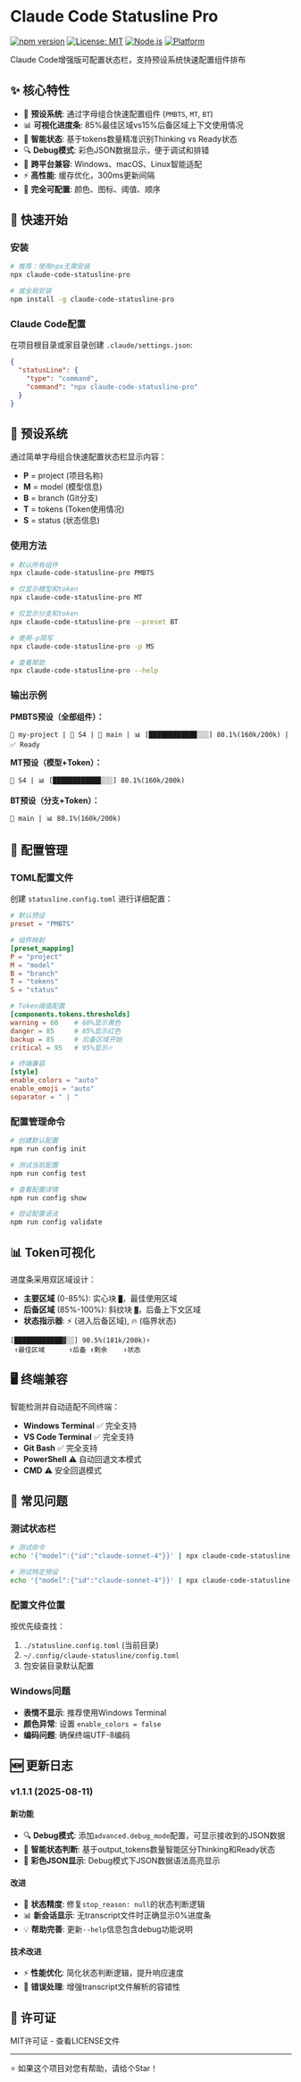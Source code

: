 # Claude Code Statusline Pro

[![npm version](https://badge.fury.io/js/claude-code-statusline-pro.svg)](https://badge.fury.io/js/claude-code-statusline-pro)
[![License: MIT](https://img.shields.io/badge/License-MIT-yellow.svg)](https://opensource.org/licenses/MIT)
[![Node.js](https://img.shields.io/badge/Node.js-16+-green.svg)](https://nodejs.org/)
[![Platform](https://img.shields.io/badge/Platform-Windows%20%7C%20macOS%20%7C%20Linux-blue.svg)](https://github.com/wangnov/claude-code-statusline-pro)

Claude Code增强版可配置状态栏，支持预设系统快速配置组件排布

## ✨ 核心特性

- 🎯 **预设系统**: 通过字母组合快速配置组件 (`PMBTS`, `MT`, `BT`)
- 📊 **可视化进度条**: 85%最佳区域vs15%后备区域上下文使用情况  
- 🧠 **智能状态**: 基于tokens数量精准识别Thinking vs Ready状态
- 🔍 **Debug模式**: 彩色JSON数据显示，便于调试和排错
- 🌈 **跨平台兼容**: Windows、macOS、Linux智能适配
- ⚡ **高性能**: 缓存优化，300ms更新间隔
- 🔧 **完全可配置**: 颜色、图标、阈值、顺序

## 🚀 快速开始

### 安装

```bash
# 推荐：使用npx无需安装
npx claude-code-statusline-pro

# 或全局安装
npm install -g claude-code-statusline-pro
```

### Claude Code配置

在项目根目录或家目录创建 `.claude/settings.json`:

```json
{
  "statusLine": {
    "type": "command",
    "command": "npx claude-code-statusline-pro"
  }
}
```

## 🎯 预设系统

通过简单字母组合快速配置状态栏显示内容：

- **P** = project (项目名称)  
- **M** = model (模型信息)
- **B** = branch (Git分支)
- **T** = tokens (Token使用情况)
- **S** = status (状态信息)

### 使用方法

```bash
# 默认所有组件
npx claude-code-statusline-pro PMBTS

# 仅显示模型和token
npx claude-code-statusline-pro MT

# 仅显示分支和token  
npx claude-code-statusline-pro --preset BT

# 使用-p简写
npx claude-code-statusline-pro -p MS

# 查看帮助
npx claude-code-statusline-pro --help
```

### 输出示例

**PMBTS预设（全部组件）：**
```
📁 my-project | 🤖 S4 | 🌿 main | 📊 [████████████░░░] 80.1%(160k/200k) | ✅ Ready
```

**MT预设（模型+Token）：**
```
🤖 S4 | 📊 [████████████░░░] 80.1%(160k/200k)
```

**BT预设（分支+Token）：**
```
🌿 main | 📊 80.1%(160k/200k)
```

## 🎨 配置管理

### TOML配置文件

创建 `statusline.config.toml` 进行详细配置：

```toml
# 默认预设
preset = "PMBTS"

# 组件映射
[preset_mapping]
P = "project"
M = "model" 
B = "branch"
T = "tokens"
S = "status"

# Token阈值配置
[components.tokens.thresholds]
warning = 60    # 60%显示黄色
danger = 85     # 85%显示红色
backup = 85     # 后备区域开始
critical = 95   # 95%显示🔥

# 终端兼容
[style]
enable_colors = "auto"
enable_emoji = "auto"
separator = " | "
```

### 配置管理命令

```bash
# 创建默认配置
npm run config init

# 测试当前配置
npm run config test

# 查看配置详情
npm run config show

# 验证配置语法
npm run config validate
```

## 📊 Token可视化

进度条采用双区域设计：

- **主要区域** (0-85%): 实心块 `█`，最佳使用区域
- **后备区域** (85%-100%): 斜纹块 `▓`，后备上下文区域
- **状态指示器**: ⚡ (进入后备区域), 🔥 (临界状态)

```
[████████████▓░░] 90.5%(181k/200k)⚡
 ↑最佳区域      ↑后备 ↑剩余    ↑状态
```

## 🖥️ 终端兼容

智能检测并自动适配不同终端：

- **Windows Terminal** ✅ 完全支持
- **VS Code Terminal** ✅ 完全支持  
- **Git Bash** ✅ 完全支持
- **PowerShell** ⚠️ 自动回退文本模式
- **CMD** ⚠️ 安全回退模式

## 🔧 常见问题

### 测试状态栏

```bash
# 测试命令
echo '{"model":{"id":"claude-sonnet-4"}}' | npx claude-code-statusline-pro

# 测试特定预设
echo '{"model":{"id":"claude-sonnet-4"}}' | npx claude-code-statusline-pro MT
```

### 配置文件位置

按优先级查找：
1. `./statusline.config.toml` (当前目录)
2. `~/.config/claude-statusline/config.toml`
3. 包安装目录默认配置

### Windows问题

- **表情不显示**: 推荐使用Windows Terminal
- **颜色异常**: 设置 `enable_colors = false`
- **编码问题**: 确保终端UTF-8编码

## 🆕 更新日志

### v1.1.1 (2025-08-11)

#### 新功能
- 🔍 **Debug模式**: 添加`advanced.debug_mode`配置，可显示接收到的JSON数据
- 🧠 **智能状态判断**: 基于output_tokens数量智能区分Thinking和Ready状态
- 🎨 **彩色JSON显示**: Debug模式下JSON数据语法高亮显示

#### 改进
- 🚀 **状态精度**: 修复`stop_reason: null`的状态判断逻辑
- 📊 **新会话显示**: 无transcript文件时正确显示0%进度条
- 💡 **帮助完善**: 更新`--help`信息包含debug功能说明

#### 技术改进
- ⚡ **性能优化**: 简化状态判断逻辑，提升响应速度
- 🔧 **错误处理**: 增强transcript文件解析的容错性

## 📄 许可证

MIT许可证 - 查看LICENSE文件

---

⭐ 如果这个项目对您有帮助，请给个Star！